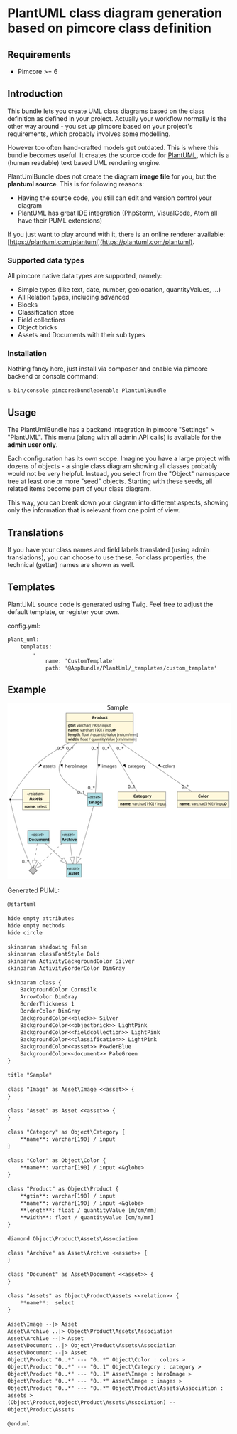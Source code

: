 # PlantUML class diagram generation based on pimcore class definition

## Requirements
* Pimcore >= 6

## Introduction
This bundle lets you create UML class diagrams based on the class definition as defined in your project.
Actually your workflow normally is the other way around - you set up pimcore based on your project's requirements, 
which probably involves some modelling. 

However too often hand-crafted models get outdated. This is where this bundle becomes useful. It creates the source
code for [PlantUML](https://plantuml.com/), which is a (human readable) text based UML rendering engine. 

PlantUmlBundle does not create the diagram **image file** for you, but the **plantuml source**.
This is for following reasons:
  * Having the source code, you still can edit and version control your diagram
  * PlantUML has great IDE integration (PhpStorm, VisualCode, Atom all have their PUML extensions)

If you just want to play around with it, there is an online renderer available: 
[https://plantuml.com/plantuml](https://plantuml.com/plantuml).

### Supported data types
All pimcore native data types are supported, namely:
  * Simple types (like text, date, number, geolocation, quantityValues, ...)
  * All Relation types, including advanced
  * Blocks
  * Classification store
  * Field collections
  * Object bricks
  * Assets and Documents with their sub types

### Installation
Nothing fancy here, just install via composer and enable via pimcore backend or console command:

`$ bin/console pimcore:bundle:enable PlantUmlBundle`

## Usage
The PlantUmlBundle has a backend integration in pimcore "Settings" > "PlantUML". 
This menu (along with all admin API calls) is available for the **admin user only**. 

Each configuration has its own scope. Imagine you have a large project with dozens of objects - a single class diagram 
showing all classes probably would not be very helpful. Instead, you select from the "Object" namespace tree at least 
one or more "seed" objects. Starting with these seeds, all related items become part of your class diagram. 

This way, you can break down your diagram into different aspects, showing only the information that is relevant from
one point of view. 

## Translations
If you have your class names and field labels translated (using admin translations), you can choose to use these. 
For class properties, the technical (getter) names are shown as well. 

## Templates
PlantUML source code is generated using Twig. Feel free to adjust the default template, or register your own.

config.yml:
```
plant_uml:
    templates:
        -
            name: 'CustomTemplate'
            path: '@AppBundle/PlantUml/_templates/custom_template'
```

## Example

![Sample class diagram](doc/sample.svg "Sample class diagram")


Generated PUML:
```
@startuml

hide empty attributes
hide empty methods
hide circle

skinparam shadowing false
skinparam classFontStyle Bold
skinparam ActivityBackgroundColor Silver
skinparam ActivityBorderColor DimGray

skinparam class {
    BackgroundColor Cornsilk
    ArrowColor DimGray
    BorderThickness 1
    BorderColor DimGray
    BackgroundColor<<block>> Silver
    BackgroundColor<<objectbrick>> LightPink
    BackgroundColor<<fieldcollection>> LightPink
    BackgroundColor<<classification>> LightPink
    BackgroundColor<<asset>> PowderBlue
    BackgroundColor<<document>> PaleGreen
}

title "Sample"

class "Image" as Asset\Image <<asset>> {
}

class "Asset" as Asset <<asset>> {
}

class "Category" as Object\Category {
    **name**: varchar[190] / input
}

class "Color" as Object\Color {
    **name**: varchar[190] / input <&globe>
}

class "Product" as Object\Product {
    **gtin**: varchar[190] / input
    **name**: varchar[190] / input <&globe>
    **length**: float / quantityValue [m/cm/mm]
    **width**: float / quantityValue [cm/m/mm]
}

diamond Object\Product\Assets\Association

class "Archive" as Asset\Archive <<asset>> {
}

class "Document" as Asset\Document <<asset>> {
}

class "Assets" as Object\Product\Assets <<relation>> {
    **name**:  select
}

Asset\Image --|> Asset
Asset\Archive ..|> Object\Product\Assets\Association
Asset\Archive --|> Asset
Asset\Document ..|> Object\Product\Assets\Association
Asset\Document --|> Asset
Object\Product "0..*" --- "0..*" Object\Color : colors >
Object\Product "0..*" --- "0..1" Object\Category : category >
Object\Product "0..*" --- "0..1" Asset\Image : heroImage >
Object\Product "0..*" --- "0..*" Asset\Image : images >
Object\Product "0..*" --- "0..*" Object\Product\Assets\Association : assets >
(Object\Product,Object\Product\Assets\Association) -- Object\Product\Assets

@enduml
```